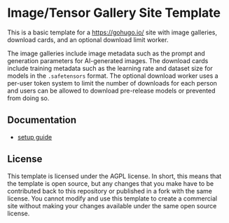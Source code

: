 # Image/Tensor Gallery Site Template

This is a basic template for a https://gohugo.io/ site with image galleries, download cards, and
an optional download limit worker.

The image galleries include image metadata such as the prompt and generation parameters for
AI-generated images. The download cards include training metadata such as the learning rate
and dataset size for models in the `.safetensors` format. The optional download worker uses
a per-user token system to limit the number of downloads for each person and users can be
allowed to download pre-release models or prevented from doing so.

## Documentation

- [setup guide](./docs/setup.md)

## License

This template is licensed under the AGPL license. In short, this means that the template is open
source, but any changes that you make have to be contributed back to this repository or published
in a fork with the same license. You cannot modify and use this template to create a commercial
site without making your changes available under the same open source license.

